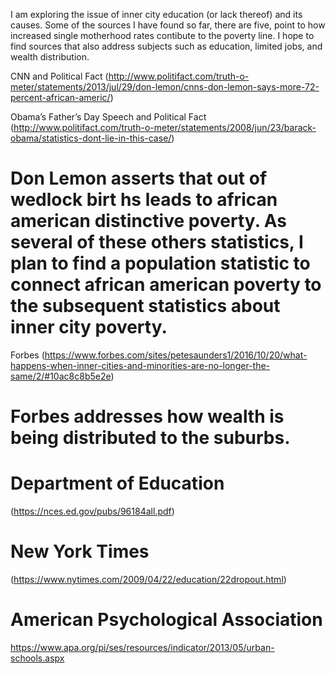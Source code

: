 I am exploring the issue of inner city education (or lack thereof) and its causes. Some of the sources I have found so far, there are five, point to how increased single motherhood rates contibute to the poverty line. I hope to find sources that also address subjects such as education, limited jobs, and wealth distribution. 


CNN and Political Fact (http://www.politifact.com/truth-o-meter/statements/2013/jul/29/don-lemon/cnns-don-lemon-says-more-72-percent-african-americ/)

Obama’s Father’s Day Speech and Political Fact (http://www.politifact.com/truth-o-meter/statements/2008/jun/23/barack-obama/statistics-dont-lie-in-this-case/)

# Don Lemon asserts that out of wedlock birt hs leads to african american distinctive poverty. As several of these others statistics, I plan to find a population statistic to connect african american poverty to the subsequent statistics about inner city poverty. #


Forbes (https://www.forbes.com/sites/petesaunders1/2016/10/20/what-happens-when-inner-cities-and-minorities-are-no-longer-the-same/2/#10ac8c8b5e2e)

# Forbes addresses how wealth is being distributed to the suburbs. #




# Department of Education #
(https://nces.ed.gov/pubs/96184all.pdf)

# New York Times #
(https://www.nytimes.com/2009/04/22/education/22dropout.html)

# American Psychological Association #
https://www.apa.org/pi/ses/resources/indicator/2013/05/urban-schools.aspx
